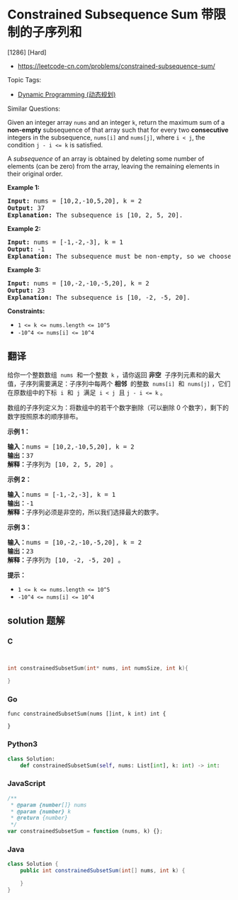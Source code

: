 # Constrained Subsequence Sum 带限制的子序列和

[1286] [Hard]

- https://leetcode-cn.com/problems/constrained-subsequence-sum/

Topic Tags:

- [Dynamic Programming (动态规划)](https://leetcode-cn.com/tag/dynamic-programming/)

Similar Questions:

Given an integer array `nums` and an integer `k`, return the maximum sum of a **non-empty** subsequence of that array such that for every two **consecutive** integers in the subsequence, `nums[i]` and `nums[j]`, where `i < j`, the condition `j - i <= k` is satisfied.

A *subsequence* of an array is obtained by deleting some number of elements (can be zero) from the array, leaving the remaining elements in their original order.

**Example 1:**

<pre><strong>Input:</strong> nums = [10,2,-10,5,20], k = 2
<strong>Output:</strong> 37
<b>Explanation:</b> The subsequence is [10, 2, 5, 20].
</pre>

**Example 2:**

<pre><strong>Input:</strong> nums = [-1,-2,-3], k = 1
<strong>Output:</strong> -1
<b>Explanation:</b> The subsequence must be non-empty, so we choose the largest number.
</pre>

**Example 3:**

<pre><strong>Input:</strong> nums = [10,-2,-10,-5,20], k = 2
<strong>Output:</strong> 23
<b>Explanation:</b> The subsequence is [10, -2, -5, 20].
</pre>

**Constraints:**

- `1 <= k <= nums.length <= 10^5`
- `-10^4 <= nums[i] <= 10^4`

## 翻译

给你一个整数数组  `nums`  和一个整数  `k` ，请你返回 **非空**  子序列元素和的最大值，子序列需要满足：子序列中每两个 **相邻**  的整数  `nums[i]`  和  `nums[j]` ，它们在原数组中的下标  `i`  和  `j`  满足  `i < j`  且 `j - i <= k` 。

数组的子序列定义为：将数组中的若干个数字删除（可以删除 0 个数字），剩下的数字按照原本的顺序排布。

**示例 1：**

<pre><strong>输入：</strong>nums = [10,2,-10,5,20], k = 2
<strong>输出：</strong>37
<strong>解释：</strong>子序列为 [10, 2, 5, 20] 。
</pre>

**示例 2：**

<pre><strong>输入：</strong>nums = [-1,-2,-3], k = 1
<strong>输出：</strong>-1
<strong>解释：</strong>子序列必须是非空的，所以我们选择最大的数字。
</pre>

**示例 3：**

<pre><strong>输入：</strong>nums = [10,-2,-10,-5,20], k = 2
<strong>输出：</strong>23
<strong>解释：</strong>子序列为 [10, -2, -5, 20] 。
</pre>

**提示：**

- `1 <= k <= nums.length <= 10^5`
- `-10^4 <= nums[i] <= 10^4`

## solution 题解

### C

```c


int constrainedSubsetSum(int* nums, int numsSize, int k){

}
```

### Go

```golang
func constrainedSubsetSum(nums []int, k int) int {

}
```

### Python3

```python
class Solution:
    def constrainedSubsetSum(self, nums: List[int], k: int) -> int:
```

### JavaScript

```javascript
/**
 * @param {number[]} nums
 * @param {number} k
 * @return {number}
 */
var constrainedSubsetSum = function (nums, k) {};
```

### Java

```java
class Solution {
    public int constrainedSubsetSum(int[] nums, int k) {

    }
}
```
